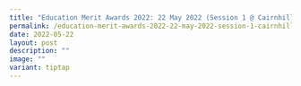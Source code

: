 ```yaml
---
title: "Education Merit Awards 2022: 22 May 2022 (Session 1 @ Cairnhill)"
permalink: /education-merit-awards-2022-22-may-2022-session-1-cairnhill/
date: 2022-05-22
layout: post
description: ""
image: ""
variant: tiptap
---
```

